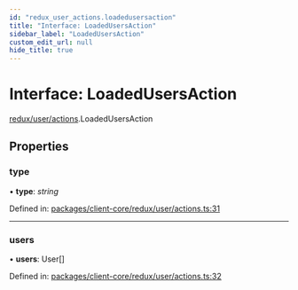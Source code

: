```yaml
---
id: "redux_user_actions.loadedusersaction"
title: "Interface: LoadedUsersAction"
sidebar_label: "LoadedUsersAction"
custom_edit_url: null
hide_title: true
---
```


# Interface: LoadedUsersAction

[redux/user/actions](../modules/redux_user_actions.md).LoadedUsersAction

## Properties

### type

• **type**: *string*

Defined in: [packages/client-core/redux/user/actions.ts:31](https://github.com/xr3ngine/xr3ngine/blob/66a84a950/packages/client-core/redux/user/actions.ts#L31)

___

### users

• **users**: User[]

Defined in: [packages/client-core/redux/user/actions.ts:32](https://github.com/xr3ngine/xr3ngine/blob/66a84a950/packages/client-core/redux/user/actions.ts#L32)
